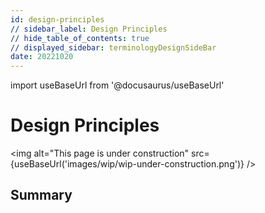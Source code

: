 ```yaml
---
id: design-principles
// sidebar_label: Design Principles
// hide_table_of_contents: true
// displayed_sidebar: terminologyDesignSideBar
date: 20221020
---
```


import useBaseUrl from '@docusaurus/useBaseUrl'

# Design Principles

<img
  alt="This page is under construction"
  src={useBaseUrl('images/wip/wip-under-construction.png')}
/>

## Summary

